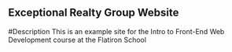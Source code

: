 Exceptional Realty Group Website
---

#Description
This is an example site for the Intro to Front-End Web Development course at the Flatiron School

